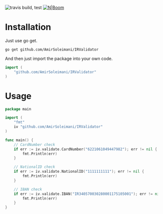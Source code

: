 ![travis build, test](https://travis-ci.org/AmirSoleimani/IRValidator.svg?branch=master) [![N|Boom](https://api.codeclimate.com/v1/badges/bb0e7201fb6e1768db34/test_coverage)](https://codeclimate.com/github/AmirSoleimani/IRValidator/test_coverage)

# Installation

Just use go get.

    go get github.com/AmirSoleimani/IRValidator

And then just import the package into your own code.

```go
import (
	"github.com/AmirSoleimani/IRValidator"
)
```

# Usage


```go
package main

import (
	"fmt"
	iv "github.com/AmirSoleimani/IRValidator"
)

func main() {
	// CardNumber check
	if err := iv.validate.CardNumber("6221061049447982"); err != nil {
		fmt.Println(err)
	}

	// NationalID check
	if err := iv.validate.NationalID("1111111111"); err != nil {
		fmt.Println(err)
	}

	// IBAN check
	if err := iv.validate.IBAN("IR340570030280001175105001"); err != nil {
		fmt.Println(err)
	}
}

```